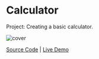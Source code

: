 # Calculator

Project: Creating a basic calculator.

![cover](cover.png)

[Source Code](./README.md) | [Live Demo](https://josephgattuso.github.io/js-projects/calculator)
